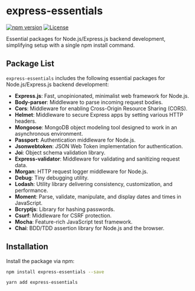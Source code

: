 # express-essentials

[![npm version](https://img.shields.io/npm/v/express-essentials.svg?style=flat-square)](https://www.npmjs.com/package/express-essentials)
[![License](https://img.shields.io/npm/l/express-essentials.svg?style=flat-square)](https://github.com/me-ruhin/express-essentials/blob/main/LICENSE)

Essential packages for Node.js/Express.js backend development, simplifying setup with a single npm install command.

## Package List

`express-essentials` includes the following essential packages for Node.js/Express.js backend development:

- **Express.js**: Fast, unopinionated, minimalist web framework for Node.js.
- **Body-parser**: Middleware to parse incoming request bodies.
- **Cors**: Middleware for enabling Cross-Origin Resource Sharing (CORS).
- **Helmet**: Middleware to secure Express apps by setting various HTTP headers.
- **Mongoose**: MongoDB object modeling tool designed to work in an asynchronous environment.
- **Passport**: Authentication middleware for Node.js.
- **Jsonwebtoken**: JSON Web Token implementation for authentication.
- **Joi**: Object schema validation library.
- **Express-validator**: Middleware for validating and sanitizing request data.
- **Morgan**: HTTP request logger middleware for Node.js.
- **Debug**: Tiny debugging utility.
- **Lodash**: Utility library delivering consistency, customization, and performance.
- **Moment**: Parse, validate, manipulate, and display dates and times in JavaScript.
- **Bcryptjs**: Library for hashing passwords.
- **Csurf**: Middleware for CSRF protection.
- **Mocha**: Feature-rich JavaScript test framework.
- **Chai**: BDD/TDD assertion library for Node.js and the browser.


## Installation

Install the package via npm:

```bash
npm install express-essentials --save
```


```bash
yarn add express-essentials
```